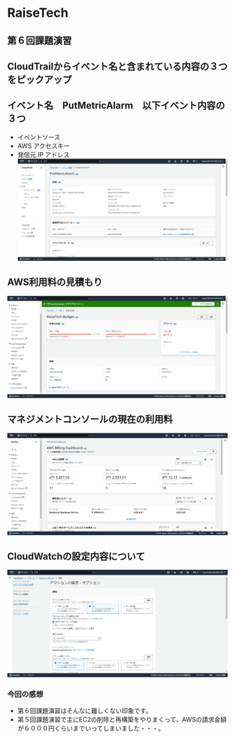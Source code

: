 # RaiseTech
## 第６回課題演習
## CloudTrailからイベント名と含まれている内容の３つをピックアップ
## イベント名　PutMetricAlarm　以下イベント内容の３つ
- イベントソース　
- AWS アクセスキー
- 発信元 IP アドレス
![CloudTrail](2023-11-01_19h10_00.png)
## AWS利用料の見積もり
![Belling](2023-10-26_19h07_39.png)
## マネジメントコンソールの現在の利用料
![Belling](2023-10-26_19h08_42.png)
## CloudWatchの設定内容について
![CloudWatch](2023-10-31_14h00_56.png)

### 今回の感想
- 第６回課題演習はそんなに難しくない印象です。
- 第５回課題演習で主にEC2の削除と再構築をやりまくって、AWSの請求金額が６０００円くらいまでいってしまいました・・・。
